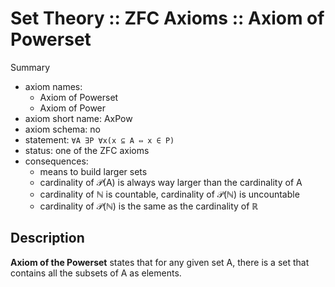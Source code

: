 # Set Theory :: ZFC Axioms :: Axiom of Powerset

Summary
- axiom names:
  - Axiom of Powerset
  - Axiom of Power
- axiom short name: AxPow
- axiom schema: no
- statement: `∀A ∃P ∀x(x ⊆ A ⇔ x ∈ P)`
- status: one of the ZFC axioms
- consequences:
  - means to build larger sets
  - cardinality of 𝒫(A) is always way larger than the cardinality of A
  - cardinality of ℕ is countable, cardinality of 𝒫(ℕ) is uncountable
  - cardinality of 𝒫(ℕ) is the same as the cardinality of ℝ

## Description

**Axiom of the Powerset** states that for any given set A, there is a set that contains all the subsets of A as elements.
